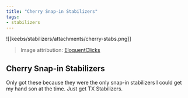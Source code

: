 ```yaml
---
title: "Cherry Snap-in Stabilizers"
tags:
- stabilizers
---
```


![[keebs/stabilizers/attachments/cherry-stabs.png]]

> Image attribution: [EloquentClicks](https://www.eloquentclicks.com/product/original-cherry-pcb-mount-stabilizers/)

## Cherry Snap-in Stabilizers

Only got these because they were the only snap-in stabilizers I could get my hand son at the time. Just get TX Stabilizers.
